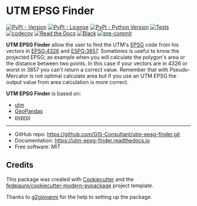
# UTM EPSG Finder


[![PyPI - Version](https://img.shields.io/pypi/v/utm-epsg-finder.svg)](https://pypi.python.org/pypi/utm-epsg-finder)
[![PyPI - License](https://img.shields.io/pypi/l/utm-epsg-finder.svg)](https://pypi.python.org/pypi/utm-epsg-finder)
[![PyPI - Python Version](https://img.shields.io/pypi/pyversions/utm-epsg-finder.svg)](https://pypi.python.org/pypi/utm-epsg-finder)
[![Tests](https://github.com/GIS-Consultant/utm-epsg-finder/workflows/tests/badge.svg)](https://github.com/GIS-Consultant/utm-epsg-finder/actions?workflow=tests)
[![codecov](https://codecov.io/gh/GIS-Consultant/utm-epsg-finder/branch/master/graph/badge.svg?token=CFA8VDHT8W)](https://codecov.io/gh/GIS-Consultant/utm-epsg-finder)
[![Read the Docs](https://readthedocs.org/projects/utm-epsg-finder/badge/)](https://utm-epsg-finder.readthedocs.io/)
[![Black](https://img.shields.io/badge/code%20style-black-000000.svg)](https://github.com/psf/black)
[![pre-commit](https://img.shields.io/badge/pre--commit-enabled-brightgreen?logo=pre-commit&logoColor=white)](https://github.com/pre-commit/pre-commit)


**UTM EPSG Finder** allow the user to find the UTM's [EPSG](https://epsg.org/home.html) code from his vectors in [EPSG:4326](http://epsg.io/4326) and [ESPG:3857](http://epsg.io/3857).
Sometimes is useful to know the projected EPSG; as example when you will calculate the polygon's area or the distance between two points. In this case if your vectors are in 4326 or worst in 3857
you can't return a correct value. Remember that with Pseudo-Mercator is not optimal calculate area but if you use an UTM EPSG the output value from area calculation is more correct.

**UTM EPSG Finder** is based on:
- [utm](https://pypi.org/project/utm/)
- [GeoPandas](https://pypi.org/project/geopandas/)
- [pyproj](https://pypi.org/project/pyproj/)

---
* GitHub repo: <https://github.com/GIS-Consultant/utm-epsg-finder.git>
* Documentation: <https://utm-epsg-finder.readthedocs.io>
* Free software: MIT


## Credits

This package was created with [Cookiecutter][cookiecutter] and the [fedejaure/cookiecutter-modern-pypackage][cookiecutter-modern-pypackage] project template.

[cookiecutter]: https://github.com/cookiecutter/cookiecutter
[cookiecutter-modern-pypackage]: https://github.com/fedejaure/cookiecutter-modern-pypackage

Thanks to [g2giovanni](https://github.com/g2giovanni) for the help to setting up the package.
